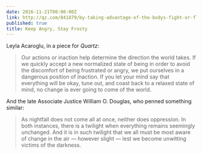 ```yaml
---
date: 2016-11-21T00:00:00Z
link: http://qz.com/841879/by-taking-advantage-of-the-bodys-fight-or-flight-response-we-can-enact-change-in-the-world/
published: true
title: Keep Angry, Stay Frosty
---
```


Leyla Acaroglu, in a piece for _Quartz_: 

> Our actions or inaction help determine the direction the world takes. If we quickly accept a new normalized state of being in order to avoid the discomfort of being frustrated or angry, we put ourselves in a dangerous position of inaction. If you let your mind say that everything will be okay, tune out, and coast back to a relaxed state of mind, no change is ever going to come of the world.

And the late Associate Justice William O. Douglas, who penned something similar: 

> As nightfall does not come all at once, neither does oppression. In both instances, there is a twilight when everything remains seemingly unchanged. And it is in such twilight that we all must be most aware of change in the air — however slight — lest we become unwitting victims of the darkness.
